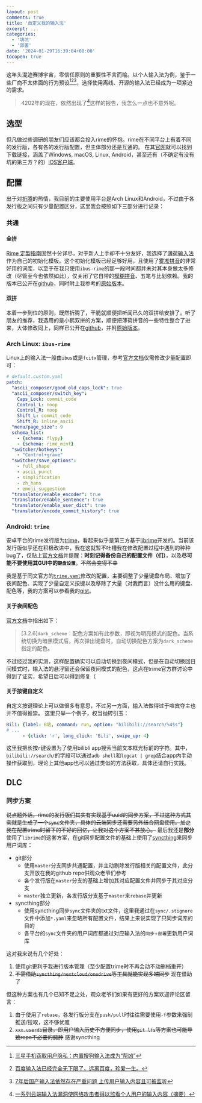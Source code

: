 ```yaml
---
layout: post
comments: true
title: '自定义我的输入法'
excerpt: ...
categories:
  - '填坑'
  - '部署'
date: '2024-01-29T16:39:04+08:00'
tocopen: true
---
```


这年头混迹赛博宇宙，零信任原则的重要性不言而喻。以个人输入法为例，鉴于一些厂商不太体面的行为预设[^samsung][^baidu][^sogou]，选择使用离线、开源的输入法已经成为一项紧迫的需求。

> 4202年的现在，依然出现了[^ime_shit_2024]这样的报告，我怎么一点也不意外呢。

## 选型

但凡做过些调研的朋友们应该都会投入rime的怀抱。rime在不同平台上有着不同的发行版，各有各的发行版配置，但主体部分还是互通的。
在其[官网](https://rime.im/download/)就可以找到下载链接，涵盖了Windows, macOS, Linux, Android，甚至还有（不确定有没有坑的第三方？的）[iOS客户端](https://apps.apple.com/cn/app/%E4%BB%93%E8%BE%93%E5%85%A5%E6%B3%95/id6446617683)。

## 配置

出于对[折腾](../2023-wandering/#接近开源方案)的热情，我目前的主要使用平台是Arch Linux和Android，不过由于各发行版之间只有少量配置区分，这里我会按照如下三部分进行记录：

### 共通

#### 全拼

[Rime 定製指南](https://github.com/rime/home/wiki/CustomizationGuide)固然十分详尽，对于新人上手却不十分友好，我选择了[薄荷输入法](https://www.mintimate.cc/zh/)作为自己的初始化模板。这个初始化模板已经足够好用，且使用了[雾凇拼音](https://github.com/iDvel/rime-ice)的非常好用的词库，以至于在我只使用`ibus-rime`的那一段时间都并未对其本身做太多修改（尽管至今也依然如此），仅关闭了它自带的[模糊拼音](https://www.mintimate.cc/zh/guide/fuzzyPinyin.html#%E8%96%84%E8%8D%B7%E6%8B%BC%E9%9F%B3%E7%9A%84%E6%A8%A1%E7%B3%8A%E6%8B%BC%E9%9F%B3)、五笔与比划依赖。我的版本已公开在[github](https://github.com/Kuro96/my_rime_configs/blob/63d5885e2bbbd87e7eba2b9bb5c723d854a7d81c/rime_mint.schema.yaml)，同时附上我参考的[原始版本](https://github.com/Mintimate/oh-my-rime/blob/1d54a6e4a81a98ca6c21acbd4462a690bcd207ff/rime_mint.schema.yaml)。

#### 双拼

本着一步到位的原则，既然折腾了，干脆就顺便把听闻已久的双拼给安排了。听了朋友的推荐，我选用的是小鹤双拼的方案，顺便把薄荷拼音的一些特性整合了进来，大体修改同上，同样已公开在[github](https://github.com/Kuro96/my_rime_configs/blob/37c89e1e35ee042f4a6826678bd79821bd2f3043/flypy.schema.yaml)，并附[原始版本](https://github.com/rime/rime-double-pinyin/blob/6e2e2262200a98496fd85327c9d3863a56897780/double_pinyin_flypy.schema.yaml)。

### Arch Linux: `ibus-rime`

Linux上的输入法一般由`ibus`或是`fcitx`管理，参考[官方文档](https://github.com/rime/home/wiki/CustomizationGuide#小狼毫外觀設定)仅需修改少量配置即可：

```yaml
# default.custom.yaml
patch:
  "ascii_composer/good_old_caps_lock": true
  "ascii_composer/switch_key":
    Caps_Lock: commit_code
    Control_L: noop
    Control_R: noop
    Shift_L: commit_code
    Shift_R: inline_ascii
  "menu/page_size": 9
  schema_list:
    - {schema: flypy}
    - {schema: rime_mint}
  "switcher/hotkeys":
    - "Control+grave"
  "switcher/save_options":
    - full_shape
    - ascii_punct
    - simplification
    - zh_hans
    - emoji_suggestion
  "translator/enable_encoder": true
  "translator/enable_sentence": true
  "translator/enable_user_dict": true
  "translator/encode_commit_history": true
```

### Android: `trime`

安卓平台的rime发行版为[trime](https://github.com/osfans/trime)，看起来似乎是第三方基于[librime](https://github.com/rime/librime)开发的。当前该发行版似乎还在积极改进中，我在这就暂不吐槽我在修改配置过程中遇到的种种bug了，仅贴上[官方文档](https://github.com/osfans/trime/wiki/trime.yaml-%E8%A9%B3%E8%A7%A3)并提醒：**时刻记得备份自己的配置文件（们）**，以及**尽可能不要使用其GUI中的`键盘设置`**。~~不然会变得不幸~~

我是基于同文官方的[`trime.yaml`](https://github.com/osfans/trime/blob/bf04d082b22453ce3f6162b27b7a888f8384a5cd/app/src/main/assets/rime/trime.yaml)修改的配置，主要调整了少量键盘布局、增加了夜间配色、实现了少量自定义按键以及移除了大量（对我而言）没什么用的键盘、配色等，我的方案可以参看我的[gist](https://gist.github.com/Kuro96/d8502271c43c5ce194790b32b87ee047)。

#### 关于夜间配色

[官方文档](https://github.com/osfans/trime/wiki/trime.yaml-%E8%A9%B3%E8%A7%A3#%E9%85%8D%E8%89%B2%E6%96%B9%E6%A1%88)中指出如下：

> [3.2.6]`dark_scheme`：配色方案如有此参数，即视为明亮模式的配色。当系统切换为暗黑模式后，再次弹出键盘时，自动切换配色方案为`dark_scheme`指定的配色。

不过经过我的实测，这样配置确实可以自动切换到夜间模式，但是在自动切换回日间模式时，输入法的悬浮窗还会保留夜间模式的配色，这点在trime官方群讨论中得到了证实，希望日后可以得到修复（

#### 关于按键自定义

自定义按键理论上可以做很多有意思，不过另一方面，输入法做得过于喧宾夺主也并不值得推崇。
这里只举一个例子，权当抛砖引玉：

```yaml
Bili: {label: B站, command: run, option: "bilibili://search/%4$s"}
# ...
      - {click: 'r', long_click: 'Bili', swipe_up: 4}
```

这里我把长按`r`键设置为了使用bilibli app搜索当前文本框光标前的字符。其中，`bilibili://search/`的字段可以通过`adb shell`和`logcat | grep`结合app内手动操作获取到，理论上其他app也可以通过类似的方法获取，具体还请自行实践。

## DLC

### 同步方案

~~说点题外话，rime的发行版们其实有实现基于uuid的同步方案，不过这种方式其实就是生成了一个`sync`文件夹，具体的云端同步还需要另外结合网盘使用。加之我在配置trime时留下的不好的回忆，让我对这个方案不甚放心。~~
最后我还是**部分**使用了`librime`的这套方案，在git同步配置文件的基础上使用了[syncthing](https://docs.syncthing.net/users/contrib.html#contributions)来同步用户词库：

- git部分
  - 使用`master`分支同步共通配置，并主动剔除发行版相关的配置文件，此分支开放在我的github repo供观众老爷们参考
  - 各个发行版在`master`分支的基础上增加其对应配置文件并同步于其对应分支
  - `master`独立更新，各发行版分支基于`master`来`rebase`并更新
- syncthing部分
  - 使用syncthing同步`sync`文件夹的txt文件，这里我通过在`sync/.stignore`文件中添加`*.yaml`来忽略所有配置文件，结果上来说实现了只同步词库的目的
  - 各平台的`sync`文件夹的用户词库都通过对应输入法的`同步`+`部署`更新用户词库

这对我来说有几个好处：

1. 使用git更利于我进行版本管理（至少配置trime时不再会动不动删档重开）
2. ~~不需借助`syncthing/nextcloud/onedrive`等工具就能实现多端同步~~ 现在借助了

但这种方案也有几个已知不足之处，观众老爷们如果有更好的方案欢迎评论区留言：

1. 由于使用了`rebase`，各发行版分支在`push/pull`时往往需要使用`-f`参数来强制推送/拉取，这不够优雅
2. ~~`xxx.userdb`目录，即用户输入历史不方便同步，使用`git lfs`等方案也可能导致repo不必要的臃肿~~ 感谢syncthing

[^samsung]: [三星手机窃取用户隐私：内置搜狗输入法成为“帮凶”](https://www.163.com/dy/article/IOTQL5920534B9EY.html)
[^baidu]: [百度输入法已经完全无下限了，远离百度，珍爱一生。](https://www.v2ex.com/t/1011440)
[^sogou]: [7年后国产输入法依然存在严重问题 上传用户输入内容且可被监听](https://www.bilibili.com/read/cv25654585/)
[^ime_shit_2024]: [一系列云端输入法漏洞使网络攻击者得以监看个人用户的输入内容（摘要）](https://citizenlab.ca/2024/04/%E6%95%B2%E6%95%B2%E6%89%93%E6%89%93%E4%B8%80%E7%B3%BB%E5%88%97%E4%BA%91%E7%AB%AF%E8%BE%93%E5%85%A5%E6%B3%95%E6%BC%8F%E6%B4%9E%E4%BD%BF%E7%BD%91%E7%BB%9C%E6%94%BB%E5%87%BB%E8%80%85%E5%BE%97-zh-cn/)
